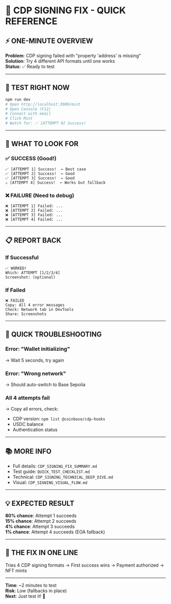 # 🎯 CDP SIGNING FIX - QUICK REFERENCE

## ⚡ ONE-MINUTE OVERVIEW

**Problem**: CDP signing failed with "property 'address' is missing"  
**Solution**: Try 4 different API formats until one works  
**Status**: ✅ Ready to test

---

## 🚀 TEST RIGHT NOW

```bash
npm run dev
# Open http://localhost:3000/mint
# Open Console (F12)
# Connect with email
# Click Mint
# Watch for: ✅ [ATTEMPT N] Success!
```

---

## 👀 WHAT TO LOOK FOR

### ✅ SUCCESS (Good!)
```
✅ [ATTEMPT 1] Success!  ← Best case
✅ [ATTEMPT 2] Success!  ← Good
✅ [ATTEMPT 3] Success!  ← Good
⚠️ [ATTEMPT 4] Success!  ← Works but fallback
```

### ❌ FAILURE (Need to debug)
```
❌ [ATTEMPT 1] Failed: ...
❌ [ATTEMPT 2] Failed: ...
❌ [ATTEMPT 3] Failed: ...
❌ [ATTEMPT 4] Failed: ...
```

---

## 📋 REPORT BACK

### If Successful
```
✅ WORKED!
Which: ATTEMPT [1/2/3/4]
Screenshot: (optional)
```

### If Failed
```
❌ FAILED
Copy: All 4 error messages
Check: Network tab in DevTools
Share: Screenshots
```

---

## 🔧 QUICK TROUBLESHOOTING

### Error: "Wallet initializing"
→ Wait 5 seconds, try again

### Error: "Wrong network"
→ Should auto-switch to Base Sepolia

### All 4 attempts fail
→ Copy all errors, check:
- CDP version: `npm list @coinbase/cdp-hooks`
- USDC balance
- Authentication status

---

## 📚 MORE INFO

- Full details: `CDP_SIGNING_FIX_SUMMARY.md`
- Test guide: `QUICK_TEST_CHECKLIST.md`
- Technical: `CDP_SIGNING_TECHNICAL_DEEP_DIVE.md`
- Visual: `CDP_SIGNING_VISUAL_FLOW.md`

---

## 💡 EXPECTED RESULT

**80% chance**: Attempt 1 succeeds  
**15% chance**: Attempt 2 succeeds  
**4% chance**: Attempt 3 succeeds  
**1% chance**: Attempt 4 succeeds (EOA fallback)

---

## 🎯 THE FIX IN ONE LINE

Tries 4 CDP signing formats → First success wins → Payment authorized → NFT mints

---

**Time**: ~2 minutes to test  
**Risk**: Low (fallbacks in place)  
**Next**: Just test it! 🚀
